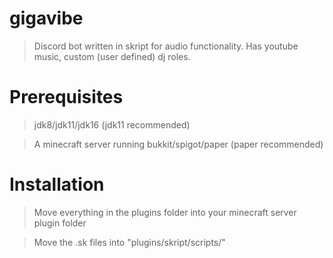 # gigavibe
> Discord bot written in skript for audio functionality.
> Has youtube music, custom (user defined) dj roles. 

# Prerequisites
> jdk8/jdk11/jdk16 
> (jdk11 recommended)

> A minecraft server running bukkit/spigot/paper
> (paper recommended)

# Installation
> Move everything in the plugins folder into your minecraft server plugin folder

> Move the .sk files into "plugins/skript/scripts/"
